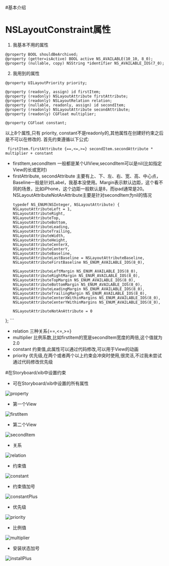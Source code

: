 #基本介绍

# NSLayoutConstraint属性
1. 我基本不用的属性
```objc
@property BOOL shouldBeArchived;
@property (getter=isActive) BOOL active NS_AVAILABLE(10_10, 8_0);
@property (nullable, copy) NSString *identifier NS_AVAILABLE_IOS(7_0);

```
2. 我用到的属性
```objc
@property UILayoutPriority priority;

@property (readonly, assign) id firstItem;
@property (readonly) NSLayoutAttribute firstAttribute;
@property (readonly) NSLayoutRelation relation;
@property (nullable, readonly, assign) id secondItem;
@property (readonly) NSLayoutAttribute secondAttribute;
@property (readonly) CGFloat multiplier;

@property CGFloat constant;
```
以上8个属性,只有 priority, constant不是readonly的,其他属性在创建好约束之后是不可以在修改的.
首先约束遵循以下公式:
```objc
 firstItem.firstAttribute {==,<=,>=} secondItem.secondAttribute * multiplier + constant
```
* firstItem,secondItem 
    一般都是某个UIView,secondItem可以是nil(比如指定View的长或宽时)
* firstAttribute, secondAttribute 主要有上、下、左、右、宽、高、中心点，Baseline一般是针对Label，我基本没使用。Margin表示默认边距，这个看不同的场景，比如iPhone，这个边距一般默认是8，而ipad通常是20。NSLayoutAttributeNotAnAttribute主要是针对secondItem为nil的情况
    ```objc
    typedef NS_ENUM(NSInteger, NSLayoutAttribute) {
    NSLayoutAttributeLeft = 1,
    NSLayoutAttributeRight,
    NSLayoutAttributeTop,
    NSLayoutAttributeBottom,
    NSLayoutAttributeLeading,
    NSLayoutAttributeTrailing,
    NSLayoutAttributeWidth,
    NSLayoutAttributeHeight,
    NSLayoutAttributeCenterX,
    NSLayoutAttributeCenterY,
    NSLayoutAttributeBaseline,
    NSLayoutAttributeLastBaseline = NSLayoutAttributeBaseline,
    NSLayoutAttributeFirstBaseline NS_ENUM_AVAILABLE_IOS(8_0),
    
    NSLayoutAttributeLeftMargin NS_ENUM_AVAILABLE_IOS(8_0),
    NSLayoutAttributeRightMargin NS_ENUM_AVAILABLE_IOS(8_0),
    NSLayoutAttributeTopMargin NS_ENUM_AVAILABLE_IOS(8_0),
    NSLayoutAttributeBottomMargin NS_ENUM_AVAILABLE_IOS(8_0),
    NSLayoutAttributeLeadingMargin NS_ENUM_AVAILABLE_IOS(8_0),
    NSLayoutAttributeTrailingMargin NS_ENUM_AVAILABLE_IOS(8_0),
    NSLayoutAttributeCenterXWithinMargins NS_ENUM_AVAILABLE_IOS(8_0),
    NSLayoutAttributeCenterYWithinMargins NS_ENUM_AVAILABLE_IOS(8_0),
    
    NSLayoutAttributeNotAnAttribute = 0
};
    ```
* relation 三种关系{==,<=,>=}
* multiplier 比例系数,比如firstItem的宽是secondItem宽度的两倍,这个值就为2.0
* constant 约束值,此属性可以通过代码修改,可以用于View的动画
* priority 优先级,在两个或者两个以上约束会冲突时使用,很灵活,不过我未尝试通过代码修改优先级

#在Storyboard/xib中设置约束
* 可在Storyboard/xib中设置的所有属性

![property](./images/property.png)

* 第一个View

![firstItem](./images/firstItem.png)

* 第二个View

![secondItem](./images/secondItem.png)

* 关系

![relation](./images/relation.png)

* 约束值

![constant](./images/constant.png)

* 约束值加号

![constantPlus](./images/constantPlus.png)

* 优先级

![priority](./images/priority.png)

* 比例值

![multiplier](./images/multiplier.png)

* 安装状态加号

![installPlus](./images/installPlus.png)



